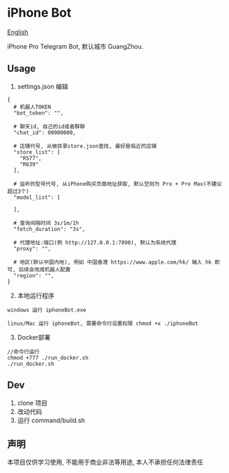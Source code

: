 # iPhone Bot

[English](./README_EN.md)

iPhone Pro Telegram Bot, 默认城市 GuangZhou.

## Usage

1. settings.json 编辑

```
{
  # 机器人TOKEN
  "bot_token": "",
  
  # 聊天id, 自己的id或者群聊
  "chat_id": 00000000,
  
  # 店铺代号, 从根目录store.json查找, 最好是临近的店铺
  "store_list": [
    "R577",
    "R639"
  ],
  
  # 监听的型号代号, 从iPhone购买页面地址获取, 默认空则为 Pro + Pro Max(不建议超过3个)
  "model_list": [
    
  ],
  
  # 查询间隔时间 3s/1m/1h
  "fetch_duration": "3s",
  
  # 代理地址:端口(例 http://127.0.0.1:7890), 默认为系统代理
  "proxy": "",
  
  # 地区(默认中国内地), 例如 中国香港 https://www.apple.com/hk/ 输入 hk 即可, 后续会改成机器人配置
  "region": "",
}
```

2. 本地运行程序

```
windows 运行 iphoneBot.exe

linux/Mac 运行 iphoneBot, 需要命令行设置权限 chmod +x ./iphoneBot
```

3. Docker部署

```
//命令行运行
chmod +777 ./run_docker.sh 
./run_docker.sh
```

## Dev

1. clone 项目
2. 改动代码
3. 运行 command/build.sh

## 声明

本项目仅供学习使用, 不能用于商业非法等用途, 本人不承担任何法律责任